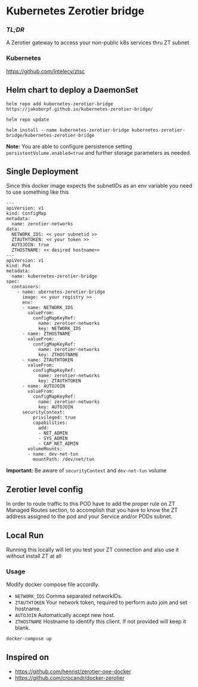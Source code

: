 # Kubernetes Zerotier bridge

### *TL;DR*

A Zerotier gateway to access your non-public k8s services thru ZT subnet

### Kubernetes
<https://github.com/Intelecy/ztsc>

## Helm chart to deploy a DaemonSet

`helm repo add kubernetes-zerotier-bridge https://jakoberpf.github.io/kubernetes-zerotier-bridge/`

`helm repo update`

`helm install --name kubernetes-zerotier-bridge kubernetes-zerotier-bridge/kubernetes-zerotier-bridge`

**Note:** You are able to configure persistence setting `persistentVolume.enabled=true` and further storage parameters as needed.

## Single Deployment

Since this docker image expects the subnetIDs as an env variable you need to use something like this

```
---
apiVersion: v1
kind: ConfigMap
metadata:
  name: zerotier-networks
data:
  NETWORK_IDS: << your subnetid >>
  ZTAUTHTOKEN: << your token >>
  AUTOJOIN: true
  ZTHOSTNAME: << desired hostname>>
---
apiVersion: v1
kind: Pod
metadata:
  name: kubernetes-zerotier-bridge
spec:
  containers:
    - name: ubernetes-zerotier-bridge
      image: << your registry >>
      env:
      - name: NETWORK_IDS
        valueFrom:
          configMapKeyRef:
            name: zerotier-networks
            key: NETWORK_IDS 
      - name: ZTHOSTNAME
        valueFrom:
          configMapKeyRef:
            name: zerotier-networks
            key: ZTHOSTNAME 
      - name: ZTAUTHTOKEN
        valueFrom:
          configMapKeyRef:
            name: zerotier-networks
            key: ZTAUTHTOKEN 
      - name: AUTOJOIN
        valueFrom:
          configMapKeyRef:
            name: zerotier-networks
            key: AUTOJOIN 
      securityContext:
          privileged: true
          capabilities:
            add:
            - NET_ADMIN
            - SYS_ADMIN
            - CAP_NET_ADMIN
        volumeMounts:
        - name: dev-net-tun
          mountPath: /dev/net/tun

```

**Important:** Be aware of `securityContext` and `dev-net-tun` volume

## Zerotier level config

In order to route traffic to this POD have to add the proper rule on ZT Managed Routes section, to accomplish that you have to know the ZT address assigned to the pod and your Service and/or PODs subnet.

## Local Run

Running this locally will let you test your ZT connection and also use it without install ZT at all

### Usage

Modify docker compose file accordly.

- `NETWORK_IDS` Comma separated networkIDs.
- `ZTAUTHTOKEN` Your network token, required to perform auto join and set hostname.
- `AUTOJOIN` Automatically accept new host.
- `ZTHOSTNAME` Hostname to identify this client. If not provided will keep it blank.

```
docker-compose up
```

## Inspired on

- <https://github.com/henrist/zerotier-one-docker>
- <https://github.com/crocandr/docker-zerotier>
